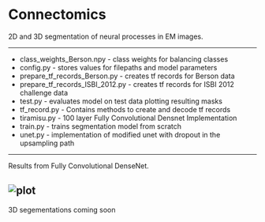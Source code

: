 # Connectomics

2D and 3D segmentation of neural processes in EM images. 

---
- class\_weights\_Berson.npy - class weights for balancing classes
- config.py - stores values for filepaths and model parameters
- prepare\_tf\_records\_Berson.py - creates tf records for Berson data
- prepare\_tf\_records\_ISBI\_2012.py - creates tf records for ISBI 2012 challenge data
- test.py - evaluates model on test data plotting resulting masks
- tf\_record.py - Contains methods to create and decode tf records
- tiramisu.py - 100 layer  Fully Convolutional Densnet Implementation
- train.py - trains segmentation model from scratch
- unet.py - implementation of modified unet with dropout in the upsampling path
---
Results from Fully Convolutional DenseNet.

![plot](https://user-images.githubusercontent.com/16754088/38761707-13cd0944-3f53-11e8-8e0a-4944d0177eea.png)
---
3D segementations coming soon
